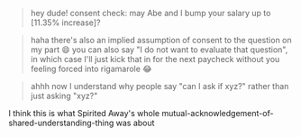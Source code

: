 > hey dude! consent check: may Abe and I bump your salary up to [11.35% increase]?

> haha there's also an implied assumption of consent to the question on my part 😄 you can also say "I do not want to evaluate that question", in which case I'll just kick that in for the next paycheck without you feeling forced into rigamarole 😂

> ahhh now I understand why people say "can I ask if xyz?" rather than just asking "xyz?"

I think this is what Spirited Away's whole mutual-acknowledgement-of-shared-understanding-thing was about
